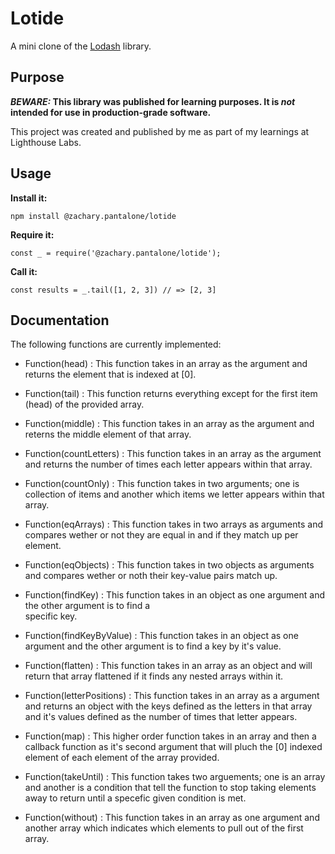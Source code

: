 # Lotide

A mini clone of the [Lodash](https://lodash.com) library.

## Purpose

**_BEWARE:_ This library was published for learning purposes. It is _not_ intended for use in production-grade software.**

This project was created and published by me as part of my learnings at Lighthouse Labs. 

## Usage

**Install it:**

`npm install @zachary.pantalone/lotide`

**Require it:**

`const _ = require('@zachary.pantalone/lotide');`

**Call it:**

`const results = _.tail([1, 2, 3]) // => [2, 3]`

## Documentation

The following functions are currently implemented:

* Function(head) : This function takes in an array as the argument and returns the element that is indexed at [0].

* Function(tail) : This function returns everything except for the first item (head) of the provided array.

* Function(middle) : This function takes in an array as the argument and reterns the middle element of that array.

* Function(countLetters) : This function takes in an array as the argument and returns the number of times each
  letter appears within that array.  

* Function(countOnly) : This function takes in two arguments; one is collection of items and another which items we
  letter appears within that array.

* Function(eqArrays) : This function takes in two arrays as arguments and compares wether or not they are equal in
  and if they match up per element.

* Function(eqObjects) : This function takes in two objects as arguments and compares wether or noth their
  key-value pairs match up.

* Function(findKey) : This function takes in an object as one argument and the other argument is to find a  
  specific key.  

* Function(findKeyByValue) : This function takes in an object as one argument and the other argument is to find
  a key by it's value.

* Function(flatten) : This function takes in an array as an object and will return that array flattened if it finds
  any nested arrays within it.

* Function(letterPositions) : This function takes in an array as a argument and returns an object with the keys
  defined as the letters in that array and it's values defined as the number of times that letter appears. 

* Function(map) : This higher order function takes in an array and then a callback function as it's second argument
  that will pluch the [0] indexed element of each element of the array provided.

* Function(takeUntil) : This function takes two arguements; one is an array and another is a condition that tell
  the function to stop taking elements away to return until a specefic given condition is met.

* Function(without) : This function takes in an array as one argument and another array which indicates which
  elements to pull out of the first array.